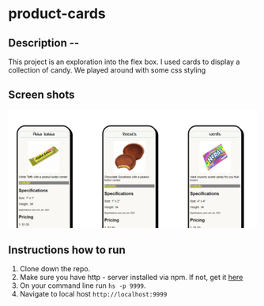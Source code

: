 # product-cards
## Description -- 
This project is an exploration into the flex box.  I used  cards to display a collection of candy.  We played around with some css styling

## Screen shots
![Main Screen](./screenshots/productcard.png)


## Instructions how to run
1.  Clone down the repo.
2. Make sure you have http - server installed via npm.  If not, get it [here](https://www.npmjs.com/package/http-server)
3. On your command line run `hs -p 9999`.
4.  Navigate to local host `http://localhost:9999`



